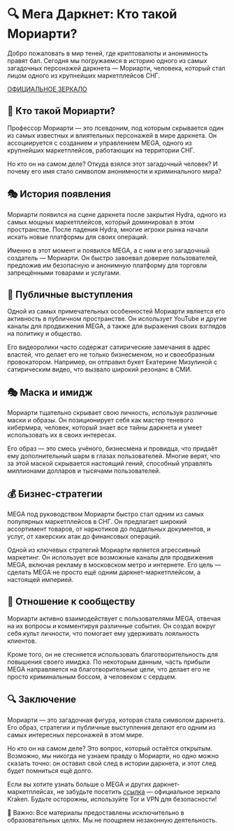 # 🔍 Мега Даркнет: Кто такой Мориарти?

Добро пожаловать в мир теней, где криптовалюты и анонимность правят бал. Сегодня мы погружаемся в историю одного из самых загадочных персонажей даркнета — Мориарти, человека, который стал лицом одного из крупнейших маркетплейсов СНГ.

[ОФИЦИАЛЬНОЕ ЗЕРКАЛО](https://krak2025.top)

## 📜 Кто такой Мориарти?

Профессор Мориарти — это псевдоним, под которым скрывается один из самых известных и влиятельных персонажей в мире даркнета. Он ассоциируется с созданием и управлением MEGA, одного из крупнейших маркетплейсов, работающих на территории СНГ.

Но кто он на самом деле? Откуда взялся этот загадочный человек? И почему его имя стало символом анонимности и криминального мира?

## 🎭 История появления

Мориарти появился на сцене даркнета после закрытия Hydra, одного из самых мощных маркетплейсов, который доминировал в этом пространстве. После падения Hydra, многие игроки рынка начали искать новые платформы для своих операций.

Именно в этот момент и появился MEGA, а с ним и его загадочный создатель — Мориарти. Он быстро завоевал доверие пользователей, предложив им безопасную и анонимную платформу для торговли запрещёнными товарами и услугами.

## 📢 Публичные выступления

Одной из самых примечательных особенностей Мориарти является его активность в публичном пространстве. Он использует YouTube и другие каналы для продвижения MEGA, а также для выражения своих взглядов на политику и общество.

Его видеоролики часто содержат сатирические замечания в адрес властей, что делает его не только бизнесменом, но и своеобразным провокатором. Например, он отправил букет Екатерине Мизулиной с сатирическим видео, что вызвало широкий резонанс в СМИ.

## 🎭 Маска и имидж

Мориарти тщательно скрывает свою личность, используя различные маски и образы. Он позиционирует себя как мастер теневого кибермира, человек, который знает все тайны даркнета и умеет использовать их в своих интересах.

Его образ — это смесь учёного, бизнесмена и провидца, что придаёт ему дополнительный шарм в глазах пользователей. Многие верят, что за этой маской скрывается настоящий гений, способный управлять миллионами долларов и тысячами пользователей.

## 💰 Бизнес-стратегии

MEGA под руководством Мориарти быстро стал одним из самых популярных маркетплейсов в СНГ. Он предлагает широкий ассортимент товаров, от наркотиков до поддельных документов, и услуг, от хакерских атак до финансовых операций.

Одной из ключевых стратегий Мориарти является агрессивный маркетинг. Он использует все возможные каналы для продвижения MEGA, включая рекламу в московском метро и интернете. Его цель — сделать MEGA не просто ещё одним даркнет-маркетплейсом, а настоящей империей.

## 🤝 Отношение к сообществу

Мориарти активно взаимодействует с пользователями MEGA, отвечая на их вопросы и комментируя различные события. Он создал вокруг себя культ личности, что помогает ему удерживать лояльность клиентов.

Кроме того, он не стесняется использовать благотворительность для повышения своего имиджа. По некоторым данным, часть прибыли MEGA направляется на благотворительные цели, что делает его не просто криминальным боссом, а человеком с сердцем.

## 🔍 Заключение

Мориарти — это загадочная фигура, которая стала символом даркнета. Его образ, стратегии и публичные выступления делают его одним из самых интересных персонажей в этом мире.

Но кто он на самом деле? Это вопрос, который остаётся открытым. Возможно, мы никогда не узнаем правду о Мориарти, но одно можно сказать точно: он оставил свой след в истории даркнета, и этот след будет помниться ещё долго.

Если вы хотите узнать больше о MEGA и других даркнет-маркетплейсах, не забудьте посетить [ссылка](https://krak2025.top) — официальное зеркало Kraken. Будьте осторожны, используйте Tor и VPN для безопасности!

📌 Важно: Все материалы предоставлены исключительно в образовательных целях. Мы не поощряем незаконную деятельность.

